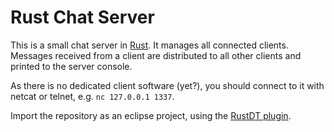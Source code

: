 Rust Chat Server
================

This is a small chat server in [Rust](https://www.rust-lang.org/). It manages all connected clients. Messages received from a client are distributed to all other clients and printed to the server console.

As there is no dedicated client software (yet?), you should connect to it with netcat or telnet, e.g. `nc 127.0.0.1 1337`.

Import the repository as an eclipse project, using the [RustDT plugin](https://github.com/RustDT/RustDT).